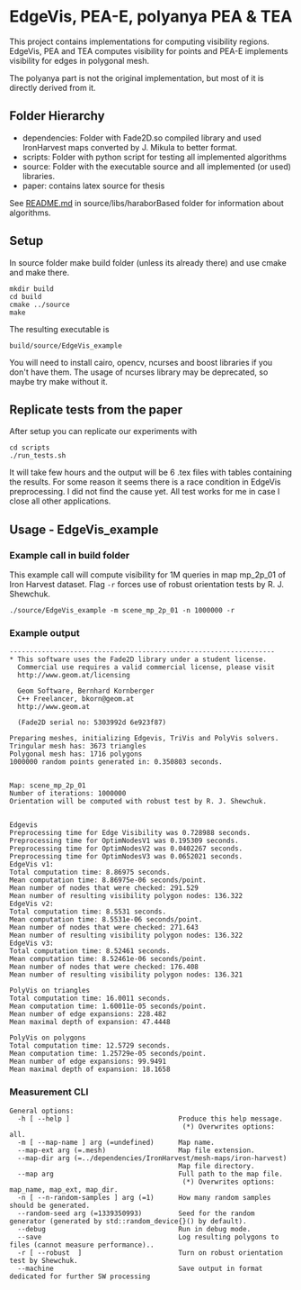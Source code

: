 # EdgeVis, PEA-E, polyanya PEA & TEA
This project contains implementations for computing visibility regions.
EdgeVis, PEA and TEA computes visibility for points and PEA-E implements visibility for edges in polygonal mesh.

The polyanya part is not the original implementation, but most of it is directly derived from it.

## Folder Hierarchy
 - dependencies: Folder with Fade2D.so compiled library and used IronHarvest maps converted by J. Mikula to better format.
 - scripts: Folder with python script for testing all implemented algorithms
 - source: Folder with the executable source and all implemented (or used) libraries.
 - paper: contains latex source for thesis

See [README.md](source/libs/haraborBased/README.md) in source/libs/haraborBased folder for information about algorithms.


## Setup
In source folder make build folder (unless its already there) and use cmake and make there.
```commandline
mkdir build
cd build
cmake ../source
make
```
The resulting executable is 
```
build/source/EdgeVis_example
```
You will need to install cairo, opencv, ncurses and boost libraries if you don't have them.
The usage of ncurses library may be deprecated, so maybe try make without it.

## Replicate tests from the paper
After setup you can replicate our experiments with
```
cd scripts
./run_tests.sh
```
It will take few hours and the output will be 6 .tex files with tables containing the results.
For some reason it seems there is a race condition in EdgeVis preprocessing. I did not find the cause yet.
All test works for me in case I close all other applications.


## Usage - EdgeVis_example
### Example call in build folder
This example call will compute visibility for 1M queries in map mp_2p_01 of Iron Harvest dataset.
Flag `-r` forces use of robust orientation tests by R. J. Shewchuk.
```
./source/EdgeVis_example -m scene_mp_2p_01 -n 1000000 -r
```

### Example output
```
------------------------------------------------------------------
* This software uses the Fade2D library under a student license. 
  Commercial use requires a valid commercial license, please visit 
  http://www.geom.at/licensing 

  Geom Software, Bernhard Kornberger
  C++ Freelancer, bkorn@geom.at
  http://www.geom.at

  (Fade2D serial no: 5303992d 6e923f87)

Preparing meshes, initializing Edgevis, TriVis and PolyVis solvers.
Tringular mesh has: 3673 triangles
Polygonal mesh has: 1716 polygons
1000000 random points generated in: 0.350803 seconds.


Map: scene_mp_2p_01
Number of iterations: 1000000
Orientation will be computed with robust test by R. J. Shewchuk.


Edgevis
Preprocessing time for Edge Visibility was 0.728988 seconds.
Preprocessing time for OptimNodesV1 was 0.195309 seconds.
Preprocessing time for OptimNodesV2 was 0.0402267 seconds.
Preprocessing time for OptimNodesV3 was 0.0652021 seconds.
EdgeVis v1: 
Total computation time: 8.86975 seconds.
Mean computation time: 8.86975e-06 seconds/point.
Mean number of nodes that were checked: 291.529
Mean number of resulting visibility polygon nodes: 136.322
EdgeVis v2: 
Total computation time: 8.5531 seconds.
Mean computation time: 8.5531e-06 seconds/point.
Mean number of nodes that were checked: 271.643
Mean number of resulting visibility polygon nodes: 136.322
EdgeVis v3: 
Total computation time: 8.52461 seconds.
Mean computation time: 8.52461e-06 seconds/point.
Mean number of nodes that were checked: 176.408
Mean number of resulting visibility polygon nodes: 136.321

PolyVis on triangles
Total computation time: 16.0011 seconds.
Mean computation time: 1.60011e-05 seconds/point.
Mean number of edge expansions: 228.482
Mean maximal depth of expansion: 47.4448

PolyVis on polygons
Total computation time: 12.5729 seconds.
Mean computation time: 1.25729e-05 seconds/point.
Mean number of edge expansions: 99.9491
Mean maximal depth of expansion: 18.1658

```

### Measurement CLI
```
General options:
  -h [ --help ]                           Produce this help message. 
                                           (*) Overwrites options: all.
  -m [ --map-name ] arg (=undefined)      Map name.
  --map-ext arg (=.mesh)                  Map file extension.
  --map-dir arg (=../dependencies/IronHarvest/mesh-maps/iron-harvest)
                                          Map file directory.
  --map arg                               Full path to the map file. 
                                           (*) Overwrites options: map_name, map_ext, map_dir.
  -n [ --n-random-samples ] arg (=1)      How many random samples should be generated.
  --random-seed arg (=1339350993)         Seed for the random generator (generated by std::random_device{}() by default).
  --debug                                 Run in debug mode.
  --save                                  Log resulting polygons to files (cannot measure performance)..
  -r [ --robust  ]                        Turn on robust orientation test by Shewchuk.
  --machine                               Save output in format dedicated for further SW processing
```

